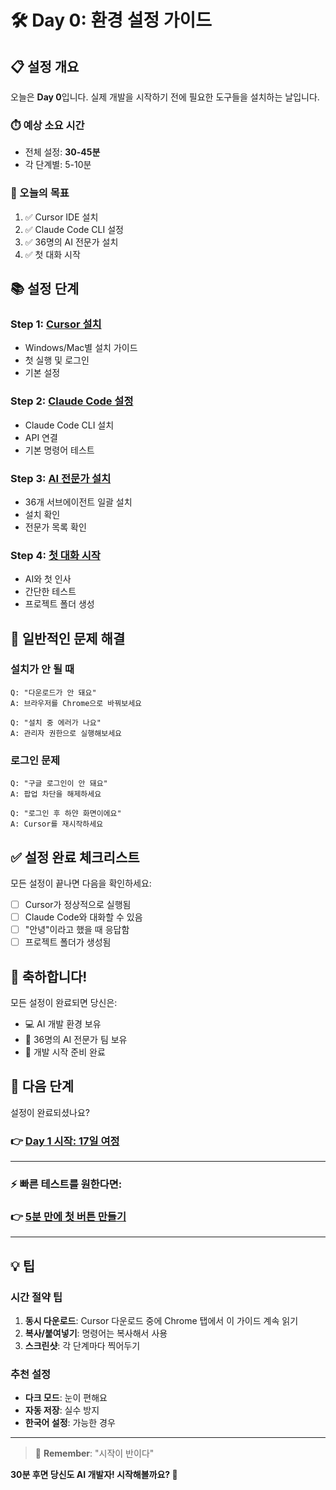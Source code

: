 # 🛠️ Day 0: 환경 설정 가이드

## 📋 설정 개요

오늘은 **Day 0**입니다. 실제 개발을 시작하기 전에 필요한 도구들을 설치하는 날입니다.

### ⏱️ 예상 소요 시간
- 전체 설정: **30-45분**
- 각 단계별: 5-10분

### 🎯 오늘의 목표
1. ✅ Cursor IDE 설치
2. ✅ Claude Code CLI 설정
3. ✅ 36명의 AI 전문가 설치
4. ✅ 첫 대화 시작

## 📚 설정 단계

### Step 1: [Cursor 설치](01_Cursor_Installation.md)
- Windows/Mac별 설치 가이드
- 첫 실행 및 로그인
- 기본 설정

### Step 2: [Claude Code 설정](02_Claude_Code_Setup.md)
- Claude Code CLI 설치
- API 연결
- 기본 명령어 테스트

### Step 3: [AI 전문가 설치](03_Subagents_Install.md)
- 36개 서브에이전트 일괄 설치
- 설치 확인
- 전문가 목록 확인

### Step 4: [첫 대화 시작](04_First_Conversation.md)
- AI와 첫 인사
- 간단한 테스트
- 프로젝트 폴더 생성

## 🚨 일반적인 문제 해결

### 설치가 안 될 때
```
Q: "다운로드가 안 돼요"
A: 브라우저를 Chrome으로 바꿔보세요

Q: "설치 중 에러가 나요"
A: 관리자 권한으로 실행해보세요
```

### 로그인 문제
```
Q: "구글 로그인이 안 돼요"
A: 팝업 차단을 해제하세요

Q: "로그인 후 하얀 화면이에요"
A: Cursor를 재시작하세요
```

## ✅ 설정 완료 체크리스트

모든 설정이 끝나면 다음을 확인하세요:

- [ ] Cursor가 정상적으로 실행됨
- [ ] Claude Code와 대화할 수 있음
- [ ] "안녕"이라고 했을 때 응답함
- [ ] 프로젝트 폴더가 생성됨

## 🎉 축하합니다!

모든 설정이 완료되면 당신은:
- 💻 AI 개발 환경 보유
- 🤖 36명의 AI 전문가 팀 보유
- 🚀 개발 시작 준비 완료

## 🚀 다음 단계

설정이 완료되셨나요?

### 👉 [Day 1 시작: 17일 여정](../05_17Day_Journey/README.md)

---

### ⚡ 빠른 테스트를 원한다면:
### 👉 [5분 만에 첫 버튼 만들기](../11_Quick_Wins/01_First_Hour.md)

---

## 💡 팁

### 시간 절약 팁
1. **동시 다운로드**: Cursor 다운로드 중에 Chrome 탭에서 이 가이드 계속 읽기
2. **복사/붙여넣기**: 명령어는 복사해서 사용
3. **스크린샷**: 각 단계마다 찍어두기

### 추천 설정
- **다크 모드**: 눈이 편해요
- **자동 저장**: 실수 방지
- **한국어 설정**: 가능한 경우

---

> 🌟 **Remember**: "시작이 반이다"

**30분 후면 당신도 AI 개발자! 시작해볼까요? 🚀**